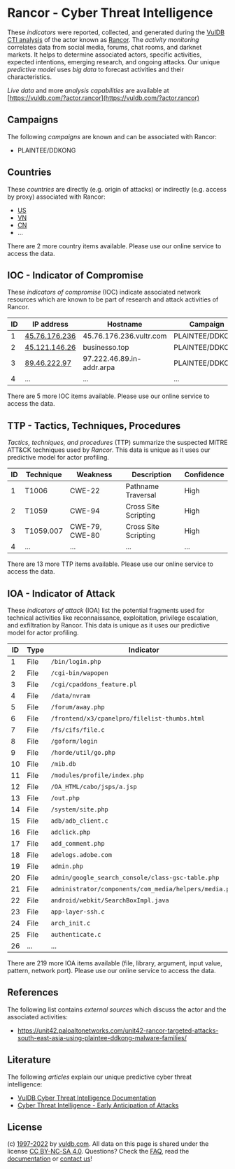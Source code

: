 # Rancor - Cyber Threat Intelligence

These _indicators_ were reported, collected, and generated during the [VulDB CTI analysis](https://vuldb.com/?kb.cti) of the actor known as [Rancor](https://vuldb.com/?actor.rancor). The _activity monitoring_ correlates data from social media, forums, chat rooms, and darknet markets. It helps to determine associated actors, specific activities, expected intentions, emerging research, and ongoing attacks. Our unique _predictive model_ uses _big data_ to forecast activities and their characteristics.

_Live data_ and more _analysis capabilities_ are available at [https://vuldb.com/?actor.rancor](https://vuldb.com/?actor.rancor)

## Campaigns

The following _campaigns_ are known and can be associated with Rancor:

* PLAINTEE/DDKONG

## Countries

These _countries_ are directly (e.g. origin of attacks) or indirectly (e.g. access by proxy) associated with Rancor:

* [US](https://vuldb.com/?country.us)
* [VN](https://vuldb.com/?country.vn)
* [CN](https://vuldb.com/?country.cn)
* ...

There are 2 more country items available. Please use our online service to access the data.

## IOC - Indicator of Compromise

These _indicators of compromise_ (IOC) indicate associated network resources which are known to be part of research and attack activities of Rancor.

ID | IP address | Hostname | Campaign | Confidence
-- | ---------- | -------- | -------- | ----------
1 | [45.76.176.236](https://vuldb.com/?ip.45.76.176.236) | 45.76.176.236.vultr.com | PLAINTEE/DDKONG | Medium
2 | [45.121.146.26](https://vuldb.com/?ip.45.121.146.26) | businesso.top | PLAINTEE/DDKONG | High
3 | [89.46.222.97](https://vuldb.com/?ip.89.46.222.97) | 97.222.46.89.in-addr.arpa | PLAINTEE/DDKONG | High
4 | ... | ... | ... | ...

There are 5 more IOC items available. Please use our online service to access the data.

## TTP - Tactics, Techniques, Procedures

_Tactics, techniques, and procedures_ (TTP) summarize the suspected MITRE ATT&CK techniques used by _Rancor_. This data is unique as it uses our predictive model for actor profiling.

ID | Technique | Weakness | Description | Confidence
-- | --------- | -------- | ----------- | ----------
1 | T1006 | CWE-22 | Pathname Traversal | High
2 | T1059 | CWE-94 | Cross Site Scripting | High
3 | T1059.007 | CWE-79, CWE-80 | Cross Site Scripting | High
4 | ... | ... | ... | ...

There are 13 more TTP items available. Please use our online service to access the data.

## IOA - Indicator of Attack

These _indicators of attack_ (IOA) list the potential fragments used for technical activities like reconnaissance, exploitation, privilege escalation, and exfiltration by Rancor. This data is unique as it uses our predictive model for actor profiling.

ID | Type | Indicator | Confidence
-- | ---- | --------- | ----------
1 | File | `/bin/login.php` | High
2 | File | `/cgi-bin/wapopen` | High
3 | File | `/cgi/cpaddons_feature.pl` | High
4 | File | `/data/nvram` | Medium
5 | File | `/forum/away.php` | High
6 | File | `/frontend/x3/cpanelpro/filelist-thumbs.html` | High
7 | File | `/fs/cifs/file.c` | High
8 | File | `/goform/login` | High
9 | File | `/horde/util/go.php` | High
10 | File | `/mib.db` | Low
11 | File | `/modules/profile/index.php` | High
12 | File | `/OA_HTML/cabo/jsps/a.jsp` | High
13 | File | `/out.php` | Medium
14 | File | `/system/site.php` | High
15 | File | `adb/adb_client.c` | High
16 | File | `adclick.php` | Medium
17 | File | `add_comment.php` | High
18 | File | `adelogs.adobe.com` | High
19 | File | `admin.php` | Medium
20 | File | `admin/google_search_console/class-gsc-table.php` | High
21 | File | `administrator/components/com_media/helpers/media.php` | High
22 | File | `android/webkit/SearchBoxImpl.java` | High
23 | File | `app-layer-ssh.c` | High
24 | File | `arch_init.c` | Medium
25 | File | `authenticate.c` | High
26 | ... | ... | ...

There are 219 more IOA items available (file, library, argument, input value, pattern, network port). Please use our online service to access the data.

## References

The following list contains _external sources_ which discuss the actor and the associated activities:

* https://unit42.paloaltonetworks.com/unit42-rancor-targeted-attacks-south-east-asia-using-plaintee-ddkong-malware-families/

## Literature

The following _articles_ explain our unique predictive cyber threat intelligence:

* [VulDB Cyber Threat Intelligence Documentation](https://vuldb.com/?kb.cti)
* [Cyber Threat Intelligence - Early Anticipation of Attacks](https://www.scip.ch/en/?labs.20201022)

## License

(c) [1997-2022](https://vuldb.com/?kb.changelog) by [vuldb.com](https://vuldb.com/?kb.about). All data on this page is shared under the license [CC BY-NC-SA 4.0](https://creativecommons.org/licenses/by-nc-sa/4.0/). Questions? Check the [FAQ](https://vuldb.com/?kb.faq), read the [documentation](https://vuldb.com/?kb) or [contact us](https://vuldb.com/?contact)!
